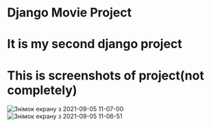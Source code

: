 # Django Movie Project
# It is my second django project
# This is screenshots of project(not completely)
![Знімок екрану з 2021-09-05 11-07-00](https://user-images.githubusercontent.com/79326174/132120113-c07a5236-d07e-41f5-a99a-d5c5dcfbaf06.png)
![Знімок екрану з 2021-09-05 11-06-51](https://user-images.githubusercontent.com/79326174/132120110-6cf8f727-86e7-4d67-af34-b15f3e696dfb.png)

